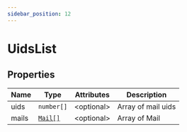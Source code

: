 ```yaml
---
sidebar_position: 12
---
```


# UidsList

## Properties

| Name | Type | Attributes | Description |
| --- | --- | --- | --- |
| uids | `number[]` | &lt;optional&gt; | Array of mail uids |
| mails | [`Mail[]`](/docs/documentation/mail) | &lt;optional&gt; | Array of Mail |